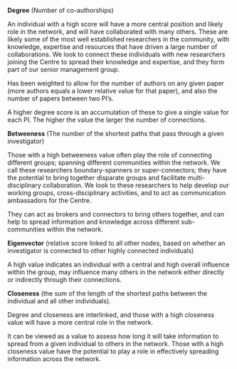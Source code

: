 <p><strong>Degree</strong> (Number of co-authorships)</p>

<p>
An individual with a high score will have a more central position and likely role in the network, and will have collaborated with many others. These are likely some of the most well established researchers in the community, with knowledge, expertise and resources that have driven a large number of collaborations.  We look to connect these individuals with new researchers joining the Centre to spread their knowledge and expertise, and they form part of our senior management group.
</p>

<p>
Has been weighted to allow for the number of authors on any given paper (more authors equals a lower relative value for that paper), and also the number of papers between two PI’s.
</p>

<p>
A higher degree score is an accumulation of these to give a single value for each PI. The higher the value the larger the number of connections.
</p>

<p><strong>Betweeness</strong> (The number of the shortest paths that pass through a given investigator)</p>

<p>
Those with a high betweeness value often play the role of connecting different groups; spanning different communities within the network. We call these researchers boundary-spanners or super-connectors; they have the potential to bring together disparate groups and facilitate multi-disciplinary collaboration. We look to these researchers to help develop our working groups, cross-disciplinary activities, and to act as communication ambassadors for the Centre.
</p>

<p>
They can act as brokers and connectors to bring others together, and can help to spread information and knowledge across different sub-communities within the network.
</p>

<p><strong>Eigenvector</strong> (relative score linked to all other nodes, based on whether an investigator is connected to other highly connected individuals)</p>

<p>
A high value indicates an individual with a central and high overall influence within the group, may influence many others in the network either directly or indirectly through their connections.

<p><strong>Closeness</strong> (the sum of the length of the shortest paths between the individual and all other individuals).</p>

<p>
Degree and closeness are interlinked, and those with a high closeness value will have a more central role in the network.
</p>

<p>
It can be viewed as a value to assess  how long it will take information to spread from a given individual to others in the network. Those  with a high closeness value have the potential to play a role in effectively spreading information across the network.
</p>
